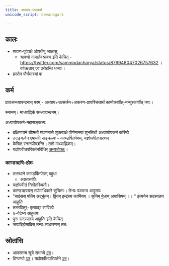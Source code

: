 ```yaml
---
title: अध्याय-उपाकर्म
unicode_script: devanagari

---
```



## कालः

- श्रावण-पूर्वपक्षे ओषधीषु जातासु
  - श्रावणो नामार्तवश्रावण इति केचित् - https://twitter.com/sammodacharya/status/879948047026757632 । वर्षऋताव् एव प्ररोहन्ति धन्याः।
- हस्तेन पौर्णमास्यां वा


## कर्म
प्रातःसन्ध्यावन्दनात् परम् - अध्याय+उत्सर्जन+अकरण-प्रायश्चित्तार्थं कामोकार्षीत्-मन्युरकार्षीत् जपः।

स्नानम्। माध्याह्निकं सन्ध्यावन्दनम्।

अध्यायोपकर्म-महासङ्कल्पः

- दक्षिणायने ग्रीष्मर्तौ श्रवणमासे शुक्लपक्षे पौर्णमास्यां शुभतिथौ अध्यायोपकर्म करिष्ये
- तदङ्गत्वेन एषामपि सङ्कल्पः - काण्डर्षितर्पणम्, यज्ञोपवीतधारणम्
- केचित् स्नानपीच्छन्ति। ततो माध्याह्निकम्।
- यज्ञोपवीतपरिवर्तनविधिर् [अन्यत्रोक्तः](../../../angAni/upavIta-parivartanam/)।


### काण्डऋषि-होमः

- तत्स्थाने काण्डर्षितर्पणम् बहुधा
  - अक्षतसर्षपैः
- यज्ञोपवीतं निवीतस्थितौ।
- काण्डऋषयस् तर्पणाधिकारे सूचिताः। तेभ्यः पञ्चभ्य आहुतयः
- "सद॑सस् पति॑म् अद्भु॑तम्।   प्रि॒यम् इन्द्र॑स्य कामि॑यम् । स॒निम् मे॒धाम् अयासिषम् ।।  " इत्यनेन सदस्पतय आहुतिः
- तत्सवितुर्॰ इत्याद्या सावित्र्यै
- ४-वेदेभ्य आहुतयः
- पुनः सदस्पतय आहुतिः इति केचित्
- जयादिहोमादिस् तन्त्रः साधारणस् ततः

## स्रोतांसि
- आपस्तम्ब सूत्रे सभाष्ये [ऽत्र](https://archive.org/stream/APASTHAMBAGRUHYASUTRAMSUDARSHANAHARADATHA/APASTHAMBA%20GRUHYASUTRAM%20%28SUDARSHANA%2CHARADATHA%29#page/n197/mode/2up)।
- टिप्पण्यो [ऽत्र](https://checkvist.com/checklists/113019/export.html?export_notes=true&&task_ids=8202309)। यज्ञोपवीतपरिवर्तने [ऽत्र](https://checkvist.com/checklists/113019/export.html?export_notes=true&&task_ids=13756102)।
